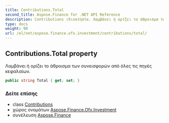 ```yaml
---
title: Contributions.Total
second_title: Aspose.Finance for .NET API Reference
description: Contributions ιδιοκτησία. Λαμβάνει ή ορίζει το άθροισμα των συνεισφορών από όλες τις πηγές κεφαλαίων.
type: docs
weight: 90
url: /el/net/aspose.finance.ofx.investment/contributions/total/
---
```

## Contributions.Total property

Λαμβάνει ή ορίζει το άθροισμα των συνεισφορών από όλες τις πηγές κεφαλαίων.

```csharp
public string Total { get; set; }
```

### Δείτε επίσης

* class [Contributions](../)
* χώρος ονομάτων [Aspose.Finance.Ofx.Investment](../../contributions/)
* συνέλευση [Aspose.Finance](../../../)


